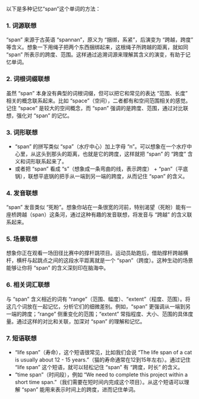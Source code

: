 以下是多种记忆“span”这个单词的方法：
### 1. 词源联想
“span” 来源于古英语 “spannan”，原义为 “捆绑，系紧”，后演变为 “跨越，跨度” 等含义。想象一下用绳子把两个东西捆绑起来，这根绳子所跨越的距离，就如同 “span” 所表示的跨度、范围。这样通过追溯词源来理解其含义的演变，有助于记忆单词。

### 2. 词根词缀联想 
虽然 “span” 本身没有典型的词根词缀，但可以把它和常见的表达 “范围、长度” 相关的概念联系起来。比如 “space”（空间），二者都有和空间范围相关的感觉。记住 “space” 是较大的空间概念，而 “span” 强调的是跨度、范围，通过对比联想，强化对 “span” 的记忆。 

### 3. 词形联想
 - “span” 的拼写类似 “spa”（水疗中心）加上字母 “n”。可以想象在一个水疗中心里，从这头到那头的距离，也就是它的跨度，这样就把 “span” 的 “跨度” 含义和词形联系起来了。
 - 或者把 “span” 看成 “s”（想象成一条弯曲的线，表示跨度） + “pan”（平底锅），联想平底锅的把手从一端到另一端的跨度，从而记住 “span” 的含义。

### 4. 发音联想 
“span” 发音类似 “死盼”。想象你站在一条很宽的河前，特别渴望（死盼）能有一座桥跨越（span）这条河，通过这种有趣的发音联想，将发音与 “跨越” 的含义联系起来。 

### 5. 场景联想 
想象你正在观看一场田径比赛中的撑杆跳项目。运动员助跑后，借助撑杆跨越横杆，横杆与起跳点之间的这段水平距离就是一个 “span”（跨度）。这种生动的场景能够让你将 “span” 的含义深刻印在脑海中。 

### 6. 相关词汇联想 
与 “span” 含义相近的词有 “range”（范围、幅度）、“extent”（程度、范围）。将这几个词放在一起记忆，分析它们的细微差别。例如，“span” 更强调从一端到另一端的跨度；“range” 侧重变化的范围；“extent” 常指程度、大小、范围的具体度量。通过这样的对比和关联，加深对 “span” 的理解和记忆。 

### 7. 短语联想 
 - “life span”（寿命），这个短语很常见，比如我们会说 “The life span of a cat is usually about 12 - 15 years.”（猫的寿命通常在12到15年左右）。通过记住 “life span” 这个短语，就可以轻松记住 “span” 有 “跨度，时长” 的含义。 
 - “time span”（时间段），例如 “We need to complete this project within a short time span.”（我们需要在短时间内完成这个项目）。从这个短语可以理解 “span” 能用来表示时间上的跨度，进而记住单词。 